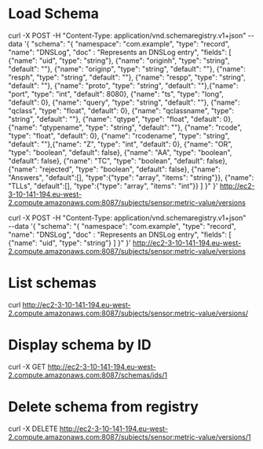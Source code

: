
# Load Schema
curl -X POST -H "Content-Type: application/vnd.schemaregistry.v1+json"  --data '{ "schema": "{ \"namespace\": \"com.example\", \"type\": \"record\", \"name\": \"DNSLog\", \"doc\" : \"Represents an DNSLog entry\", \"fields\": [ {\"name\": \"uid\", \"type\": \"string\"}, {\"name\": \"originh\", \"type\": \"string\", \"default\": \"\"}, {\"name\": \"originp\", \"type\": \"string\", \"default\": \"\"}, {\"name\": \"resph\", \"type\": \"string\", \"default\": \"\"}, {\"name\": \"respp\", \"type\": \"string\", \"default\": \"\"}, {\"name\": \"proto\", \"type\": \"string\", \"default\": \"\"},{\"name\": \"port\", \"type\": \"int\", \"default\": 8080}, {\"name\": \"ts\", \"type\": \"long\", \"default\": 0}, {\"name\": \"query\", \"type\": \"string\", \"default\": \"\"}, {\"name\": \"qclass\", \"type\": \"float\", \"default\": 0}, {\"name\": \"qclassname\", \"type\": \"string\", \"default\": \"\"}, {\"name\": \"qtype\", \"type\": \"float\", \"default\": 0}, {\"name\": \"qtypename\", \"type\": \"string\", \"default\": \"\"}, {\"name\": \"rcode\", \"type\": \"float\", \"default\": 0}, {\"name\": \"rcodename\", \"type\": \"string\", \"default\": \"\"},{\"name\": \"Z\", \"type\": \"int\", \"default\": 0}, {\"name\": \"OR\", \"type\": \"boolean\", \"default\": false}, {\"name\": \"AA\", \"type\": \"boolean\", \"default\": false}, {\"name\": \"TC\", \"type\": \"boolean\", \"default\": false}, {\"name\": \"rejected\", \"type\": \"boolean\", \"default\": false}, {\"name\": \"Answers\", \"default\":[], \"type\":{\"type\": \"array\", \"items\": \"string\"}}, {\"name\": \"TLLs\",  \"default\":[], \"type\":{\"type\": \"array\", \"items\": \"int\"}} ] }" }' http://ec2-3-10-141-194.eu-west-2.compute.amazonaws.com:8087/subjects/sensor:metric-value/versions

curl -X POST -H "Content-Type: application/vnd.schemaregistry.v1+json" \
  --data '{ "schema": "{ \"namespace\": \"com.example\",  \"type\": \"record\",  \"name\": \"DNSLog\", \"doc\" : \"Represents an DNSLog entry\", \"fields\": [  {\"name\": \"uid\", \"type\": \"string\"} ] }" }'   http://ec2-3-10-141-194.eu-west-2.compute.amazonaws.com:8087/subjects/sensor:metric-value/versions


# List schemas
curl http://ec2-3-10-141-194.eu-west-2.compute.amazonaws.com:8087/subjects/sensor:metric-value/versions/

# Display schema by ID
curl -X GET http://ec2-3-10-141-194.eu-west-2.compute.amazonaws.com:8087/schemas/ids/1

# Delete schema from registry
curl -X DELETE http://ec2-3-10-141-194.eu-west-2.compute.amazonaws.com:8087/subjects/sensor:metric-value/versions/1


